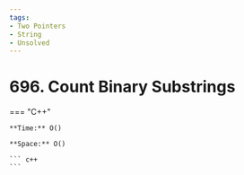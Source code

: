 ```yaml
---
tags:
- Two Pointers
- String
- Unsolved
---
```



# 696. Count Binary Substrings

=== "C++"

    **Time:** O()

    **Space:** O()

    ``` c++
    ```